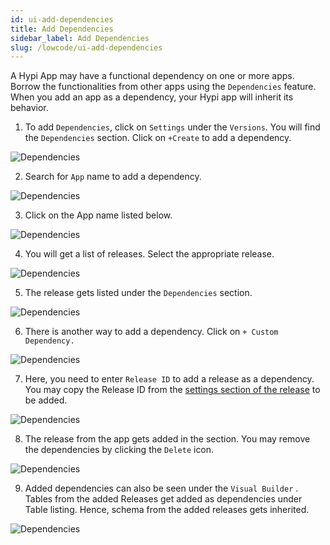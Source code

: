 ```yaml
---
id: ui-add-dependencies
title: Add Dependencies
sidebar_label: Add Dependencies
slug: /lowcode/ui-add-dependencies
---
```


A Hypi App may have a functional dependency on one or more apps. Borrow the functionalities from other apps using the `Dependencies` feature. When you add an app as a dependency, your Hypi app will inherit its behavior.

1. To add `Dependencies`, click on `Settings` under the `Versions`. You will find the `Dependencies` section. Click on `+Create` to add a dependency.

![Dependencies](/img/UI-Dependencies-1.PNG)

2. Search for `App` name to add a dependency.

![Dependencies](/img/UI-Dependencies-2.PNG)

3. Click on the App name listed below.

![Dependencies](/img/UI-Dependencies-3.PNG)

4. You will get a list of releases. Select the appropriate release.

![Dependencies](/img/UI-Dependencies-4.PNG)

5. The release gets listed under the `Dependencies` section.

![Dependencies](/img/UI-Dependencies-5.PNG)

6. There is another way to add a dependency. Click on `+ Custom Dependency.`

![Dependencies](/img/UI-Dependencies-6.PNG)

7. Here, you need to enter `Release ID` to add a release as a dependency. You may copy the Release ID from the [settings section of the release](ui-create-release.md) to be added.

![Dependencies](/img/UI-Dependencies-7.PNG)

8. The release from the app gets added in the section. You may remove the dependencies by clicking the `Delete` icon.

![Dependencies](/img/UI-Dependencies-8.PNG)

9. Added dependencies can also be seen under the `Visual Builder` . Tables from the added Releases get added as dependencies under Table listing. Hence, schema from the added releases gets inherited.

![Dependencies](/img/UI-Dependencies-9.PNG)


